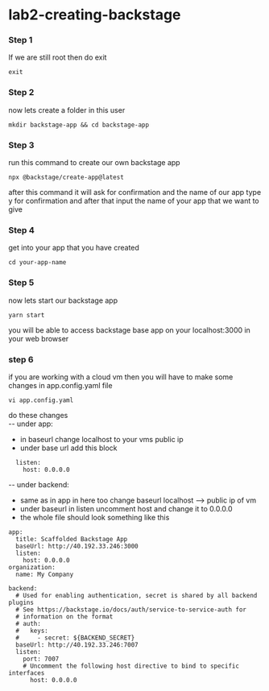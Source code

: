 # lab2-creating-backstage
### Step 1
If we are still root then do exit 
```
exit
```
### Step 2
now lets create a folder in this user 
```
mkdir backstage-app && cd backstage-app
```
### Step 3
run this command to create our own backstage app
```
npx @backstage/create-app@latest
```
after this command it will ask for confirmation and the name of our app type y for confirmation and after that input the name of your app that we want to give 
### Step 4
get into your app that you have created 
```
cd your-app-name
```
### Step 5
now lets start our backstage app 
```
yarn start
```
you will be able to access backstage base app on your localhost:3000 in your web browser
### step 6
if you are working with a cloud vm then you will have to make some changes in app.config.yaml file 
```
vi app.config.yaml
```
do these changes  
-- under app:
- in baseurl change localhost to your vms public ip 
- under base url add this block 
```
  listen:
    host: 0.0.0.0
```
-- under backend:
- same as in app in here too change baseurl localhost --> public ip of vm
- under baseurl in listen uncomment host and change it to 0.0.0.0
- the whole file should look something like this
```
app:
  title: Scaffolded Backstage App
  baseUrl: http://40.192.33.246:3000
  listen:
    host: 0.0.0.0
organization:
  name: My Company

backend:
  # Used for enabling authentication, secret is shared by all backend plugins
  # See https://backstage.io/docs/auth/service-to-service-auth for
  # information on the format
  # auth:
  #   keys:
  #     - secret: ${BACKEND_SECRET}
  baseUrl: http://40.192.33.246:7007
  listen:
    port: 7007
    # Uncomment the following host directive to bind to specific interfaces
      host: 0.0.0.0
```
